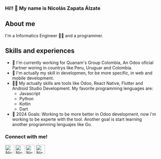 ### Hi!! 👋 My name is Nicolás Zapata Álzate

## About me
I'm a Informatics Engineer 👨‍🎓 and a programmer.

## Skills and experiences  
- 🔭 I'm currently working for Quanam's Group Colombia, An Odoo oficial Partner woring in countrys like Peru, Uruguar and Colombia.
- 🌱 I'm actually my skill in developmen, for be more specific, in web and mobile development.
- 👨‍💻 My actually skills are tools like Odoo, React Native, Flutter and Android Studio Development. My favorite programming lenguages are:
  * Javascript
  * Python
  * Kotlin
  * Dart
- 🎒 2024 Goals: Working to be more better in Odoo development, now i'm working to be experte with the tool. Another goal is start learning another programming lenguajes like Go.

### Connect with me!

[<img alight="left" alt="Nicolás Zapata | Twitter" width="30px" src="https://cdn.jsdelivr.net/npm/simple-icons@3.0.1/icons/twitter.svg"/>](https://twitter.com/niczapata12)
[<img alight="left" alt="Nicolás Zapata | Linkedin" width="30px" src="https://cdn.jsdelivr.net/npm/simple-icons@3.0.1/icons/linkedin.svg"/>](https://www.linkedin.com/in/nicolás-zapata-álzate-765b1216b)
[<img alight="left" alt="Nicolás Zapata | Linkedin" width="30px" src="https://cdn.jsdelivr.net/npm/simple-icons@3.0.1/icons/instagram.svg"/>](https://www.instagram.com/niczapata12/)
[<img alight="left" alt="Nicolás Zapata | Linkedin" width="30px" src="https://cdn.jsdelivr.net/npm/simple-icons@3.0.1/icons/facebook.svg"/>](https://web.facebook.com/nico.zapata.560)

